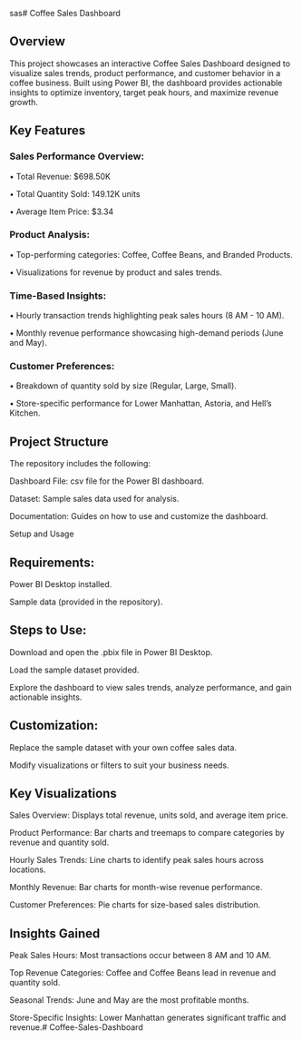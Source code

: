 sas# Coffee Sales Dashboard

## Overview

This project showcases an interactive Coffee Sales Dashboard designed to visualize sales trends, product performance, and customer behavior in a coffee business. Built using Power BI, the dashboard provides actionable insights to optimize inventory, target peak hours, and maximize revenue growth.

## Key Features

### Sales Performance Overview:

•	Total Revenue: $698.50K

•	Total Quantity Sold: 149.12K units

•	Average Item Price: $3.34

### Product Analysis:

•	Top-performing categories: Coffee, Coffee Beans, and Branded Products.

•	Visualizations for revenue by product and sales trends.

### Time-Based Insights:

•	Hourly transaction trends highlighting peak sales hours (8 AM - 10 AM).

•	Monthly revenue performance showcasing high-demand periods (June and May).

### Customer Preferences:

•	Breakdown of quantity sold by size (Regular, Large, Small).

•	Store-specific performance for Lower Manhattan, Astoria, and Hell’s Kitchen.

## Project Structure

The repository includes the following:

Dashboard File: csv file for the Power BI dashboard.

Dataset: Sample sales data used for analysis.

Documentation: Guides on how to use and customize the dashboard.

Setup and Usage

## Requirements:

Power BI Desktop installed.

Sample data (provided in the repository).

## Steps to Use:

Download and open the .pbix file in Power BI Desktop.

Load the sample dataset provided.

Explore the dashboard to view sales trends, analyze performance, and gain actionable insights.

## Customization:

Replace the sample dataset with your own coffee sales data.

Modify visualizations or filters to suit your business needs.

## Key Visualizations

Sales Overview: Displays total revenue, units sold, and average item price.

Product Performance: Bar charts and treemaps to compare categories by revenue and quantity sold.

Hourly Sales Trends: Line charts to identify peak sales hours across locations.

Monthly Revenue: Bar charts for month-wise revenue performance.

Customer Preferences: Pie charts for size-based sales distribution.

## Insights Gained

Peak Sales Hours: Most transactions occur between 8 AM and 10 AM.

Top Revenue Categories: Coffee and Coffee Beans lead in revenue and quantity sold.

Seasonal Trends: June and May are the most profitable months.

Store-Specific Insights: Lower Manhattan generates significant traffic and revenue.# Coffee-Sales-Dashboard
